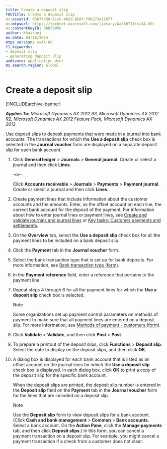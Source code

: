 ```yaml
---
title: Create a deposit slip
TOCTitle: Create a deposit slip
ms:assetid: 05b7745d-61cb-492d-858f-f9b273e11077
ms:mtpsurl: https://technet.microsoft.com/library/Aa569716(v=AX.60)
ms:contentKeyID: 36055956
author: Khairunj
ms.date: 04/18/2014
mtps_version: v=AX.60
f1_keywords:
- deposit slip
- generating deposit slip
audience: Application User
ms.search.region: Global
---
```


# Create a deposit slip 


[!INCLUDE[archive-banner](includes/archive-banner.md)]


_**Applies To:** Microsoft Dynamics AX 2012 R3, Microsoft Dynamics AX 2012 R2, Microsoft Dynamics AX 2012 Feature Pack, Microsoft Dynamics AX 2012_

Use deposit slips to deposit payments that were made in a journal into bank accounts. The transactions for which the **Use a deposit slip** check box is selected in the **Journal voucher** form are displayed on a separate deposit slip for each bank account.

1.  Click **General ledger** \> **Journals** \> **General journal**. Create or select a journal and then click **Lines**.
    
    –or–
    
    Click **Accounts receivable** \> **Journals** \> **Payments** \> **Payment journal**. Create or select a journal and then click **Lines**.

2.  Create payment lines that include information about the customer accounts and the amounts. Enter, as the offset account on each line, the correct bank account for the deposit of the payment. For information about how to enter journal lines or payment lines, see [Create and validate journals and journal lines](create-and-validate-journals-and-journal-lines.md) or [Key tasks: Customer payments and settlements](key-tasks-customer-payments-and-settlements.md).

3.  On the **Overview** tab, select the **Use a deposit slip** check box for all the payment lines to be included on a bank deposit slip.

4.  Click the **Payment** tab in the **Journal voucher** form.

5.  Select the bank transaction type that is set up for bank deposits. For more information, see [Bank transaction type (form)](https://technet.microsoft.com/library/aa619635\(v=ax.60\)).

6.  In the **Payment reference** field, enter a reference that pertains to the payment line.

7.  Repeat steps 4 through 6 for all the payment lines for which the **Use a deposit slip** check box is selected.
    

    > [!NOTE]
    > <P>Some organizations set up payment control parameters on methods of payment to make sure that all payment lines are entered on a deposit slip. For more information, see <A href="https://technet.microsoft.com/library/aa499398(v=ax.60)">Methods of payment - customers (form)</A>.</P>



8.  Click **Validate** \> **Validate**, and then click **Post** \> **Post**.

9.  To prepare a printout of the deposit slips, click **Functions** \> **Deposit slip**. Select the date to display on the deposit slips, and then click **OK**.

10. A dialog box is displayed for each bank account that is listed as an offset account on the journal lines for which the **Use a deposit slip** check box is displayed. In each dialog box, click **OK** to print a copy of the deposit slip for the specific bank account.
    
    When the deposit slips are printed, the deposit slip number is entered in the **Deposit slip** field on the **Payment** tab in the **Journal voucher** form for the lines that are included on a deposit slip.
    

    > [!NOTE]
    > <P>Use the <STRONG>Deposit slip</STRONG> form to view deposit slips for a bank account. (Click <STRONG>Cash and bank management</STRONG> &gt; <STRONG>Common</STRONG> &gt; <STRONG>Bank accounts</STRONG>. Select a bank account. On the <STRONG>Action Pane</STRONG>, click the <STRONG>Manage payments</STRONG> tab, and then click <STRONG>Deposit slips</STRONG>.) In this form, you can cancel a payment transaction on a deposit slip. For example, you might cancel a payment transaction if a check from a customer does not clear.</P>


  


